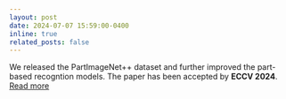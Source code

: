```yaml
---
layout: post
date: 2024-07-07 15:59:00-0400
inline: true
related_posts: false
---
```


We released the PartImageNet++ dataset and further improved the part-based recogntion models. The paper has been accepted by **ECCV 2024**. [Read more](https://arxiv.org/abs/2407.10918)